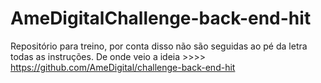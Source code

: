 # AmeDigitalChallenge-back-end-hit
Repositório para treino, por conta disso não são seguidas ao pé da letra todas as instruções. De onde veio a ideia >>>> https://github.com/AmeDigital/challenge-back-end-hit
